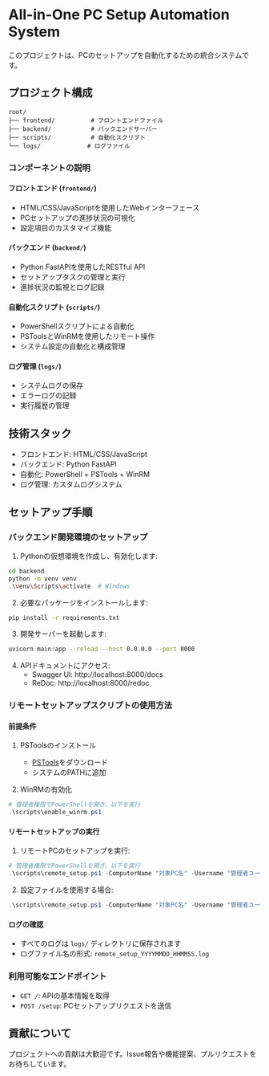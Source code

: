 # All-in-One PC Setup Automation System

このプロジェクトは、PCのセットアップを自動化するための統合システムです。

## プロジェクト構成

```
root/
├── frontend/          # フロントエンドファイル
├── backend/           # バックエンドサーバー
├── scripts/           # 自動化スクリプト
└── logs/             # ログファイル
```

### コンポーネントの説明

#### フロントエンド (`frontend/`)
- HTML/CSS/JavaScriptを使用したWebインターフェース
- PCセットアップの進捗状況の可視化
- 設定項目のカスタマイズ機能

#### バックエンド (`backend/`)
- Python FastAPIを使用したRESTful API
- セットアップタスクの管理と実行
- 進捗状況の監視とログ記録

#### 自動化スクリプト (`scripts/`)
- PowerShellスクリプトによる自動化
- PSToolsとWinRMを使用したリモート操作
- システム設定の自動化と構成管理

#### ログ管理 (`logs/`)
- システムログの保存
- エラーログの記録
- 実行履歴の管理

## 技術スタック

- フロントエンド: HTML/CSS/JavaScript
- バックエンド: Python FastAPI
- 自動化: PowerShell + PSTools + WinRM
- ログ管理: カスタムログシステム

## セットアップ手順

### バックエンド開発環境のセットアップ

1. Pythonの仮想環境を作成し、有効化します:
```bash
cd backend
python -m venv venv
.\venv\Scripts\activate  # Windows
```

2. 必要なパッケージをインストールします:
```bash
pip install -r requirements.txt
```

3. 開発サーバーを起動します:
```bash
uvicorn main:app --reload --host 0.0.0.0 --port 8000
```

4. APIドキュメントにアクセス:
   - Swagger UI: http://localhost:8000/docs
   - ReDoc: http://localhost:8000/redoc

### リモートセットアップスクリプトの使用方法

#### 前提条件
1. PSToolsのインストール
   - [PSTools](https://docs.microsoft.com/en-us/sysinternals/downloads/pstools)をダウンロード
   - システムのPATHに追加

2. WinRMの有効化
```powershell
# 管理者権限でPowerShellを開き、以下を実行
.\scripts\enable_winrm.ps1
```

#### リモートセットアップの実行
1. リモートPCのセットアップを実行:
```powershell
# 管理者権限でPowerShellを開き、以下を実行
.\scripts\remote_setup.ps1 -ComputerName "対象PC名" -Username "管理者ユーザー名" -Password (ConvertTo-SecureString -String "パスワード" -AsPlainText -Force)
```

2. 設定ファイルを使用する場合:
```powershell
.\scripts\remote_setup.ps1 -ComputerName "対象PC名" -Username "管理者ユーザー名" -Password (ConvertTo-SecureString -String "パスワード" -AsPlainText -Force) -ConfigPath "設定ファイルのパス"
```

#### ログの確認
- すべてのログは `logs/` ディレクトリに保存されます
- ログファイル名の形式: `remote_setup_YYYYMMDD_HHMMSS.log`

### 利用可能なエンドポイント

- `GET /`: APIの基本情報を取得
- `POST /setup`: PCセットアップリクエストを送信

## 貢献について

プロジェクトへの貢献は大歓迎です。Issue報告や機能提案、プルリクエストをお待ちしています。
